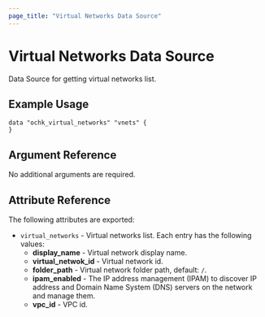 ```yaml
---
page_title: "Virtual Networks Data Source"
---
```


# Virtual Networks Data Source

Data Source for getting virtual networks list.

## Example Usage

```hcl
data "ochk_virtual_networks" "vnets" {
}
```

## Argument Reference

No additional arguments are required.

## Attribute Reference

The following attributes are exported:
* `virtual_networks` - Virtual networks list. Each entry has the following values:
    * **display_name** - Virtual network display name.
    * **virtual_netwok_id** - Virtual network id.
    * **folder_path** - Virtual network folder path, default: `/`.
    * **ipam_enabled** - The IP address management (IPAM) to discover IP address and Domain Name System (DNS) servers on the network and manage them.
    * **vpc_id** - VPC id.
